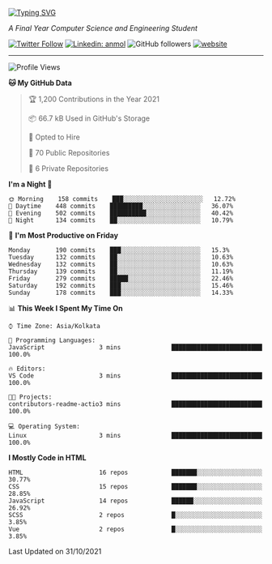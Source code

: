 [![Typing SVG](https://readme-typing-svg.herokuapp.com?lines=HI%2C+I'm+Tonal;I'm+a+MEVN+Stack+Developer)](https://git.io/typing-svg)

<p><em>A Final Year Computer Science and Engineering Student</em></p>

[![Twitter Follow](https://img.shields.io/twitter/follow/tonalmathew?style=flat)](https://twitter.com/intent/follow?screen_name=tonalmathew)
[![Linkedin: anmol](https://img.shields.io/badge/tonal-mathew?style=flat-square&logo=Linkedin&logoColor=white&link=https://www.linkedin.com/in/tonal-mathew/)](https://www.linkedin.com/in/tonal-mathew/)
![GitHub followers](https://img.shields.io/github/followers/tonalmathew?label=Follow&style=social)
[![website](https://img.shields.io/badge/Website-46a2f1.svg?&style=flat-square&logo=Google-Chrome&logoColor=white&link=http://tonalmathew.github.io/)](http://tonalmathew.github.io/)

---
<!--START_SECTION:waka-->
![Profile Views](http://img.shields.io/badge/Profile%20Views-11-blue)

**🐱 My GitHub Data** 

> 🏆 1,200 Contributions in the Year 2021
 > 
> 📦 66.7 kB Used in GitHub's Storage 
 > 
> 💼 Opted to Hire
 > 
> 📜 70 Public Repositories 
 > 
> 🔑 6 Private Repositories  
 > 
**I'm a Night 🦉** 

```text
🌞 Morning    158 commits    ███░░░░░░░░░░░░░░░░░░░░░░   12.72% 
🌆 Daytime    448 commits    █████████░░░░░░░░░░░░░░░░   36.07% 
🌃 Evening    502 commits    ██████████░░░░░░░░░░░░░░░   40.42% 
🌙 Night      134 commits    ██░░░░░░░░░░░░░░░░░░░░░░░   10.79%

```
📅 **I'm Most Productive on Friday** 

```text
Monday       190 commits    ███░░░░░░░░░░░░░░░░░░░░░░   15.3% 
Tuesday      132 commits    ██░░░░░░░░░░░░░░░░░░░░░░░   10.63% 
Wednesday    132 commits    ██░░░░░░░░░░░░░░░░░░░░░░░   10.63% 
Thursday     139 commits    ██░░░░░░░░░░░░░░░░░░░░░░░   11.19% 
Friday       279 commits    █████░░░░░░░░░░░░░░░░░░░░   22.46% 
Saturday     192 commits    ███░░░░░░░░░░░░░░░░░░░░░░   15.46% 
Sunday       178 commits    ███░░░░░░░░░░░░░░░░░░░░░░   14.33%

```


📊 **This Week I Spent My Time On** 

```text
⌚︎ Time Zone: Asia/Kolkata

💬 Programming Languages: 
JavaScript               3 mins              █████████████████████████   100.0%

🔥 Editors: 
VS Code                  3 mins              █████████████████████████   100.0%

🐱‍💻 Projects: 
contributors-readme-actio3 mins              █████████████████████████   100.0%

💻 Operating System: 
Linux                    3 mins              █████████████████████████   100.0%

```

**I Mostly Code in HTML** 

```text
HTML                     16 repos            ███████░░░░░░░░░░░░░░░░░░   30.77% 
CSS                      15 repos            ███████░░░░░░░░░░░░░░░░░░   28.85% 
JavaScript               14 repos            ██████░░░░░░░░░░░░░░░░░░░   26.92% 
SCSS                     2 repos             █░░░░░░░░░░░░░░░░░░░░░░░░   3.85% 
Vue                      2 repos             █░░░░░░░░░░░░░░░░░░░░░░░░   3.85%

```



 Last Updated on 31/10/2021
<!--END_SECTION:waka-->
